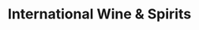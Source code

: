 ---
title: "International Wine & Spirits"
url: /new-york/international-wine-and-spirits/
shop: alcohol
---